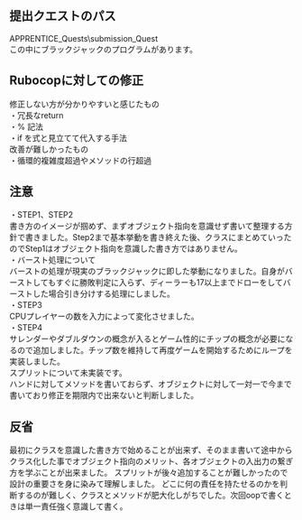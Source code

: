 ## 提出クエストのパス
APPRENTICE_Quests\submission_Quest  
この中にブラックジャックのプログラムがあります。  

## Rubocopに対しての修正
修正しない方が分かりやすいと感じたもの  
・冗長なreturn  
・% 記法  
・if を式と見立てて代入する手法  
改善が難しかったもの  
・循環的複雑度超過やメソッドの行超過  

## 注意
・STEP1、STEP2  
書き方のイメージが掴めず、まずオブジェクト指向を意識せず書いて整理する方針で書きました。Step2まで基本挙動を書き終えた後、クラスにまとめていったのでStep1はオブジェクト指向を意識した書き方ではありません。  
・バースト処理について  
バーストの処理が現実のブラックジャックに即した挙動になりました。自身がバーストしてもすぐに勝敗判定に入らず、ディーラーも17以上までドローをしてバーストした場合引き分けする処理にしました。  
・STEP3  
CPUプレイヤーの数を入力によって変化させました。  
・STEP4  
サレンダーやダブルダウンの概念が入るとゲーム性的にチップの概念が必要になるので追加しました。チップ数を維持して再度ゲームを開始するためにループを実装しました。  
スプリットについて未実装です。  
ハンドに対してメソッドを書いておらず、オブジェクトに対して一対一で今まで書いており修正を期限内で出来ないと判断しました。  

## 反省
最初にクラスを意識した書き方で始めることが出来ず、そのまま書いて途中からクラス化した事でオブジェクト指向のメリット、各オブジェクトの入出力の繋ぎ方を学ぶことが出来ました。
スプリットが後々追加することが難しかったので設計の重要さを身に染みて理解しました。
どこに何の責任を持たせるのかを判断するのが難しく、クラスとメソッドが肥大化しがちでした。次回oopで書くときは単一責任強く意識して書く。